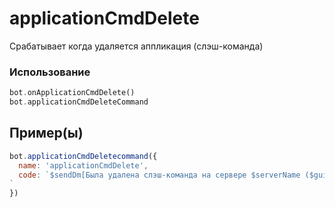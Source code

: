 # applicationCmdDelete
Срабатывает когда удаляется аппликация (слэш-команда)
### Использование
```php
bot.onАpplicationCmdDelete()
bot.applicationCmdDeleteCommand
```
## Пример(ы)

```javascript
bot.applicationCmdDeletecommand({
  name: 'applicationCmdDelete',
  code: `$sendDm[Была удалена слэш-команда на сервере $serverName ($guildID);$botownerid]
`
})
```
